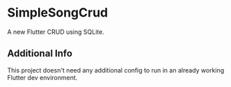 # SimpleSongCrud

A new Flutter CRUD using SQLite.

## Additional Info

This project doesn't need any additional config to run in an already working Flutter dev environment.



